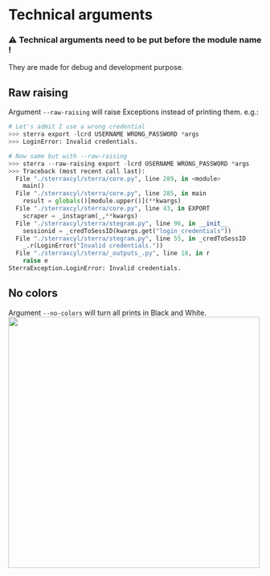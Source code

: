# Technical arguments
### ⚠️ Technical arguments need to be put before the module name !
They are made for debug and development purpose.
## Raw raising
Argument `--raw-raising` will raise Exceptions instead of printing them. e.g.:
```python
# Let's admit I use a wrong credential
>>> sterra export -lcrd USERNAME WRONG_PASSWORD *args
>>> LoginError: Invalid credentials.

# Now same but with --raw-raising
>>> sterra --raw-raising export -lcrd USERNAME WRONG_PASSWORD *args
>>> Traceback (most recent call last):
  File "./sterraxcyl/sterra/core.py", line 289, in <module>
    main()
  File "./sterraxcyl/sterra/core.py", line 285, in main
    result = globals()[module.upper()](**kwargs)
  File "./sterraxcyl/sterra/core.py", line 43, in EXPORT
    scraper = _instagram(_,**kwargs)
  File "./sterraxcyl/sterra/stegram.py", line 96, in __init__
    sessionid = _credToSessID(kwargs.get("login_credentials"))
  File "./sterraxcyl/sterra/stegram.py", line 55, in _credToSessID
    _.r(LoginError("Invalid credentials."))
  File "./sterraxcyl/sterra/_outputs_.py", line 18, in r
    raise e
SterraException.LoginError: Invalid credentials.
```
## No colors
Argument `--no-colors` will turn all prints in Black and White.\
<img align="left" src="https://i.imgur.com/HORJNGT.png" width="500"/>